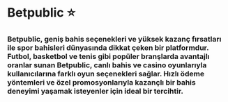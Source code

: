 # Betpublic ⭐
### Betpublic, geniş bahis seçenekleri ve yüksek kazanç fırsatları ile spor bahisleri dünyasında dikkat çeken bir platformdur. Futbol, basketbol ve tenis gibi popüler branşlarda avantajlı oranlar sunan Betpublic, canlı bahis ve casino oyunlarıyla kullanıcılarına farklı oyun seçenekleri sağlar. Hızlı ödeme yöntemleri ve özel promosyonlarıyla kazançlı bir bahis deneyimi yaşamak isteyenler için ideal bir tercihtir.
